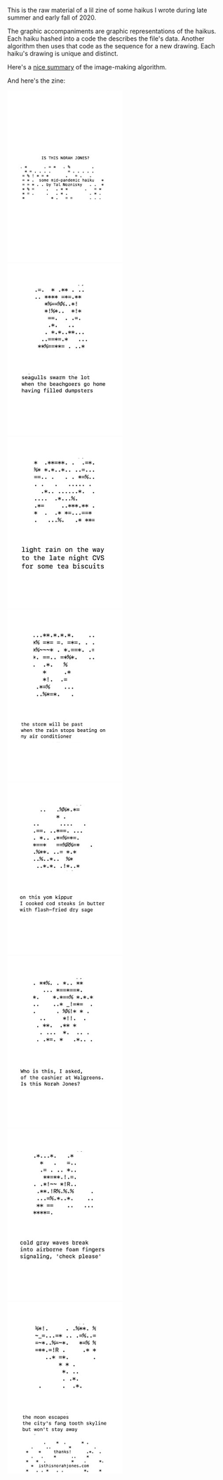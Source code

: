 This is the raw material of a lil zine of some haikus I wrote during late summer and early fall of 2020.

The graphic accompaniments are graphic representations of the haikus. Each haiku hashed into a code the describes the file's data. Another algorithm then uses that code as the sequence for a new drawing. Each haiku's drawing is unique and distinct. 

Here's a [nice summary](https://blog.benjojo.co.uk/post/ssh-randomart-how-does-it-work-art) of the image-making algorithm.

And here's the zine:

![cover](pages/cover.jpg)
![page-1](pages/page-1.jpg)
![page-2](pages/page-2.jpg)
![page-3](pages/page-3.jpg)
![page-4](pages/page-4.jpg)
![page-5](pages/page-5.jpg)
![page-6](pages/page-6.jpg)
![cover](pages/back.jpg)